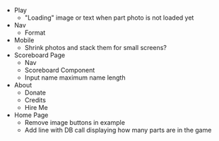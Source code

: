 - Play
    - "Loading" image or text when part photo is not loaded yet
- Nav
    - Format
- Mobile
    - Shrink photos and stack them for small screens?
- Scoreboard Page
    - Nav
    - Scoreboard Component
    - Input name maximum name length
- About
    - Donate
    - Credits
    - Hire Me
- Home Page
    - Remove image buttons in example
    - Add line with DB call displaying how many parts are in the game